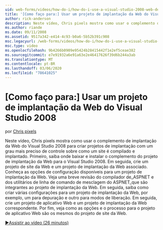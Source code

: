 ```yaml
---
uid: web-forms/videos/how-do-i/how-do-i-use-a-visual-studio-2008-web-deployment-project
title: '[Como faço para:] Usar um projeto de implantação da Web do Visual Studio 2008 | Microsoft Docs'
author: rick-anderson
description: Neste vídeo, Chris pixels mostra como usar o complemento de implantação da Web do Visual Studio 2008 para criar projetos de implantação com um grau mais preciso de controle sobre como...
ms.author: riande
ms.date: 09/11/2008
ms.assetid: 9517a342-e414-4c93-b0a6-5b52b391c908
msc.legacyurl: /web-forms/videos/how-do-i/how-do-i-use-a-visual-studio-2008-web-deployment-project
msc.type: video
ms.openlocfilehash: 9b4266b0909e95424b28415442f1e2ef5ceae382
ms.sourcegitcommit: e7e91932a6e91a63e2e46417626f39d6b244a3ab
ms.translationtype: MT
ms.contentlocale: pt-BR
ms.lasthandoff: 03/06/2020
ms.locfileid: "78641025"
---
```

# <a name="how-do-i-use-a-visual-studio-2008-web-deployment-project"></a>[Como faço para:] Usar um projeto de implantação da Web do Visual Studio 2008

por [Chris pixels](https://twitter.com/chrispels)

Neste vídeo, Chris pixels mostra como usar o complemento de implantação da Web do Visual Studio 2008 para criar projetos de implantação com um grau mais preciso de controle sobre como um site é compilado e implantado. Primeiro, saiba onde baixar e instalar o complemento do projeto de implantação da Web para o Visual Studio 2008. Em seguida, crie um projeto de site da Web e um projeto de implantação da Web associado. Conheça as opções de configuração disponíveis para um projeto de implantação da Web. Veja uma breve revisão do compilador de\_ASPNET e dos utilitários de linha de comando de mesclagem do ASPNET\_que são integrantes ao projeto de implantação da Web. Em seguida, saiba como criar várias configurações para um projeto de implantação da Web, por exemplo, um para depuração e outro para modos de liberação. Em seguida, crie um projeto de aplicativo Web e um projeto de implantação da Web correspondente. Por fim, veja como as opções e o processo para o projeto de aplicativo Web são os mesmos do projeto de site da Web.

[&#9654;Assistir ao vídeo (26 minutos)](https://channel9.msdn.com/Blogs/ASP-NET-Site-Videos/how-do-i-use-a-visual-studio-2008-web-deployment-project)
